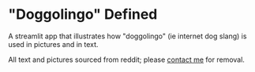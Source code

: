 # "Doggolingo" Defined
A streamlit app that illustrates how "doggolingo" (ie internet dog slang) is used in pictures and in text. 

All text and pictures sourced from reddit; please [contact me](lucy.abbot@gmail.com) for removal.
